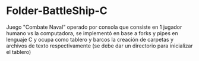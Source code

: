 # Folder-BattleShip-C
Juego "Combate Naval" operado por consola que consiste en 1 jugador humano vs la computadora, se implementó en base a forks y pipes en lenguaje C y ocupa como tablero y barcos la creación de carpetas y archivos de texto respectivamente (se debe dar un directorio para inicializar el tablero)
